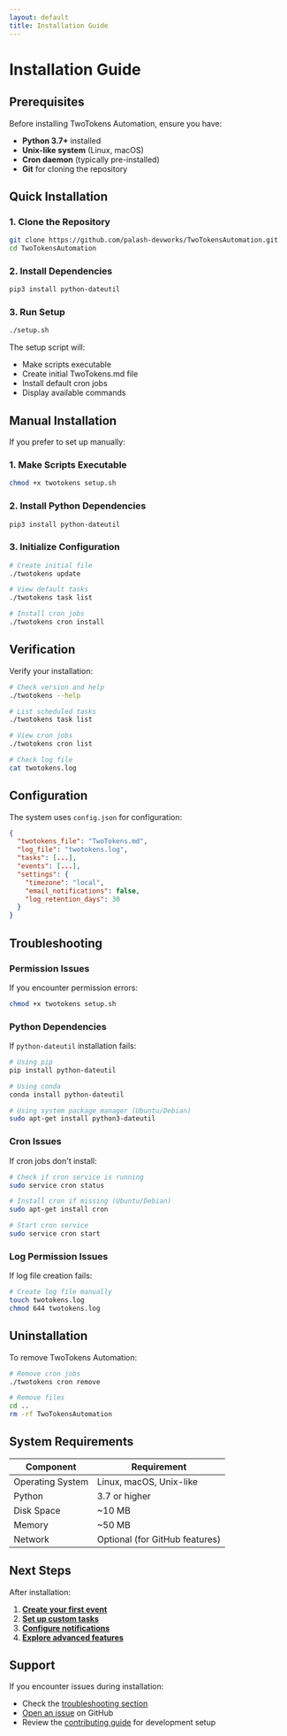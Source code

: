 ```yaml
---
layout: default
title: Installation Guide
---
```


# Installation Guide

## Prerequisites

Before installing TwoTokens Automation, ensure you have:

- **Python 3.7+** installed
- **Unix-like system** (Linux, macOS)
- **Cron daemon** (typically pre-installed)
- **Git** for cloning the repository

## Quick Installation

### 1. Clone the Repository

```bash
git clone https://github.com/palash-devworks/TwoTokensAutomation.git
cd TwoTokensAutomation
```

### 2. Install Dependencies

```bash
pip3 install python-dateutil
```

### 3. Run Setup

```bash
./setup.sh
```

The setup script will:
- Make scripts executable
- Create initial TwoTokens.md file
- Install default cron jobs
- Display available commands

## Manual Installation

If you prefer to set up manually:

### 1. Make Scripts Executable

```bash
chmod +x twotokens setup.sh
```

### 2. Install Python Dependencies

```bash
pip3 install python-dateutil
```

### 3. Initialize Configuration

```bash
# Create initial file
./twotokens update

# View default tasks
./twotokens task list

# Install cron jobs
./twotokens cron install
```

## Verification

Verify your installation:

```bash
# Check version and help
./twotokens --help

# List scheduled tasks
./twotokens task list

# View cron jobs
./twotokens cron list

# Check log file
cat twotokens.log
```

## Configuration

The system uses `config.json` for configuration:

```json
{
  "twotokens_file": "TwoTokens.md",
  "log_file": "twotokens.log",
  "tasks": [...],
  "events": [...],
  "settings": {
    "timezone": "local",
    "email_notifications": false,
    "log_retention_days": 30
  }
}
```

## Troubleshooting

### Permission Issues

If you encounter permission errors:

```bash
chmod +x twotokens setup.sh
```

### Python Dependencies

If `python-dateutil` installation fails:

```bash
# Using pip
pip install python-dateutil

# Using conda
conda install python-dateutil

# Using system package manager (Ubuntu/Debian)
sudo apt-get install python3-dateutil
```

### Cron Issues

If cron jobs don't install:

```bash
# Check if cron service is running
sudo service cron status

# Install cron if missing (Ubuntu/Debian)
sudo apt-get install cron

# Start cron service
sudo service cron start
```

### Log Permission Issues

If log file creation fails:

```bash
# Create log file manually
touch twotokens.log
chmod 644 twotokens.log
```

## Uninstallation

To remove TwoTokens Automation:

```bash
# Remove cron jobs
./twotokens cron remove

# Remove files
cd ..
rm -rf TwoTokensAutomation
```

## System Requirements

| Component | Requirement |
|-----------|-------------|
| Operating System | Linux, macOS, Unix-like |
| Python | 3.7 or higher |
| Disk Space | ~10 MB |
| Memory | ~50 MB |
| Network | Optional (for GitHub features) |

## Next Steps

After installation:

1. **[Create your first event](usage/#event-management)**
2. **[Set up custom tasks](usage/#task-management)**
3. **[Configure notifications](usage/#notifications)**
4. **[Explore advanced features](api/)**

## Support

If you encounter issues during installation:

- Check the [troubleshooting section](#troubleshooting)
- [Open an issue](https://github.com/palash-devworks/TwoTokensAutomation/issues) on GitHub
- Review the [contributing guide](contributing/) for development setup
